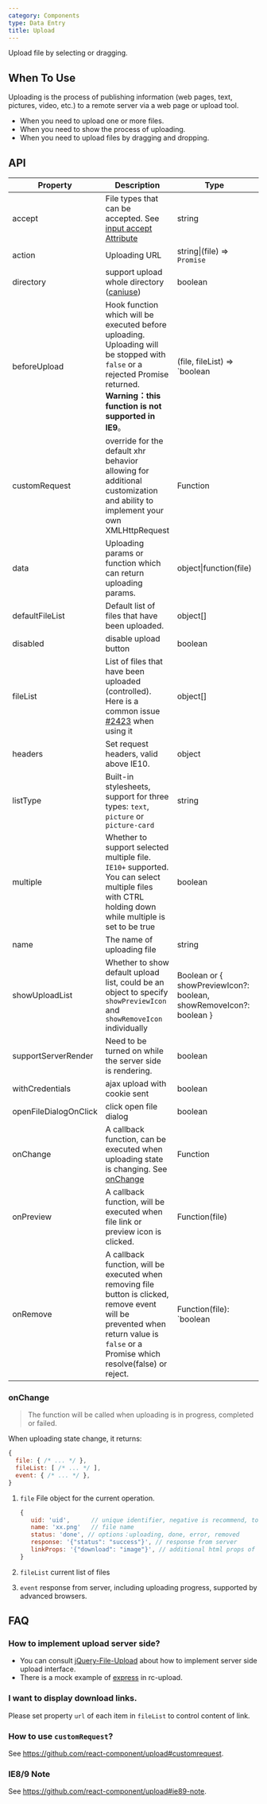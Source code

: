```yaml
---
category: Components
type: Data Entry
title: Upload
---
```


Upload file by selecting or dragging.

## When To Use

Uploading is the process of publishing information (web pages, text, pictures, video, etc.) to a remote server via a web page or upload tool.

- When you need to upload one or more files.
- When you need to show the process of uploading.
- When you need to upload files by dragging and dropping.

## API

| Property | Description | Type | Default |
| -------- | ----------- | ---- | ------- |
| accept | File types that can be accepted. See [input accept Attribute](https://developer.mozilla.org/en-US/docs/Web/HTML/Element/input/file#accept) | string | - |
| action | Uploading URL | string\|(file) => `Promise` | - |
| directory | support upload whole directory ([caniuse](https://caniuse.com/#feat=input-file-directory)) | boolean | false |
| beforeUpload | Hook function which will be executed before uploading. Uploading will be stopped with `false` or a rejected Promise returned. **Warning：this function is not supported in IE9**。 | (file, fileList) => `boolean | Promise` | - |
| customRequest | override for the default xhr behavior allowing for additional customization and ability to implement your own XMLHttpRequest | Function | - |
| data | Uploading params or function which can return uploading params. | object\|function(file) | - |
| defaultFileList | Default list of files that have been uploaded. | object\[] | - |
| disabled | disable upload button | boolean | false |
| fileList | List of files that have been uploaded (controlled). Here is a common issue [#2423](https://github.com/ant-design/ant-design/issues/2423) when using it | object\[] | - |
| headers | Set request headers, valid above IE10. | object | - |
| listType | Built-in stylesheets, support for three types: `text`, `picture` or `picture-card` | string | 'text' |
| multiple | Whether to support selected multiple file. `IE10+` supported. You can select multiple files with CTRL holding down while multiple is set to be true | boolean | false |
| name | The name of uploading file | string | 'file' |
| showUploadList | Whether to show default upload list, could be an object to specify `showPreviewIcon` and `showRemoveIcon` individually | Boolean or { showPreviewIcon?: boolean, showRemoveIcon?: boolean } | true |
| supportServerRender | Need to be turned on while the server side is rendering. | boolean | false |
| withCredentials | ajax upload with cookie sent | boolean | false |
| openFileDialogOnClick | click open file dialog | boolean | true |
| onChange | A callback function, can be executed when uploading state is changing. See [onChange](#onChange) | Function | - |
| onPreview | A callback function, will be executed when file link or preview icon is clicked. | Function(file) | - |
| onRemove | A callback function, will be executed when removing file button is clicked, remove event will be prevented when return value is `false` or a Promise which resolve(false) or reject. | Function(file): `boolean | Promise` | - |

### onChange

> The function will be called when uploading is in progress, completed or failed.

When uploading state change, it returns:

```js
{
  file: { /* ... */ },
  fileList: [ /* ... */ ],
  event: { /* ... */ },
}
```

1. `file` File object for the current operation.

   ```js
   {
      uid: 'uid',      // unique identifier, negative is recommend, to prevent interference with internal generated id
      name: 'xx.png'   // file name
      status: 'done', // options：uploading, done, error, removed
      response: '{"status": "success"}', // response from server
      linkProps: '{"download": "image"}', // additional html props of file link
   }
   ```

2. `fileList` current list of files
3. `event` response from server, including uploading progress, supported by advanced browsers.

## FAQ

### How to implement upload server side?

- You can consult [jQuery-File-Upload](https://github.com/blueimp/jQuery-File-Upload/wiki#server-side) about how to implement server side upload interface.
- There is a mock example of [express](https://github.com/react-component/upload/blob/master/server.js) in rc-upload.

### I want to display download links.

Please set property `url` of each item in `fileList` to control content of link.

### How to use `customRequest`?

See <https://github.com/react-component/upload#customrequest>.

### IE8/9 Note

See <https://github.com/react-component/upload#ie89-note>.
